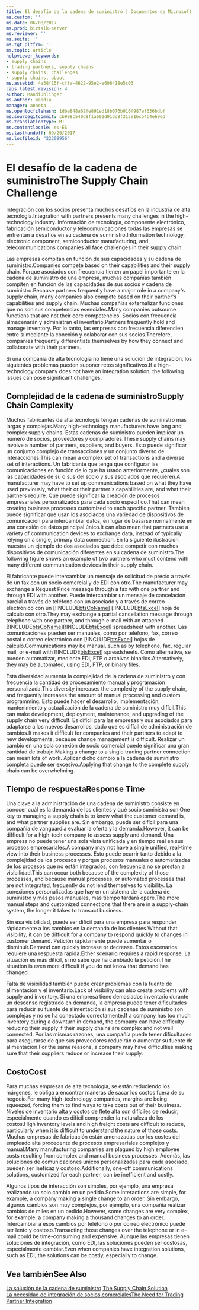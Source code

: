 ```yaml
---
title: El desafío de la cadena de suministro | Documentos de Microsoft
ms.custom: ''
ms.date: 06/08/2017
ms.prod: biztalk-server
ms.reviewer: ''
ms.suite: ''
ms.tgt_pltfrm: ''
ms.topic: article
helpviewer_keywords:
- supply chains
- trading partners, supply chains
- supply chains, challenges
- supply chains, about
ms.assetid: 4a38f15f-cffa-4622-95e2-e606418e5c03
caps.latest.revision: 4
author: MandiOhlinger
ms.author: mandia
manager: anneta
ms.openlocfilehash: 1dbe848a62fe891ed18b076b016f987ef636bdbf
ms.sourcegitcommit: cb908c540d8f1a692d01dc8f313e16cb4b4e696d
ms.translationtype: MT
ms.contentlocale: es-ES
ms.lasthandoff: 09/20/2017
ms.locfileid: "22209956"
---
```

# <a name="the-supply-chain-challenge"></a><span data-ttu-id="b86ca-102">El desafío de la cadena de suministro</span><span class="sxs-lookup"><span data-stu-id="b86ca-102">The Supply Chain Challenge</span></span>
<span data-ttu-id="b86ca-103">Integración con los socios presenta muchos desafíos en la industria de alta tecnología.</span><span class="sxs-lookup"><span data-stu-id="b86ca-103">Integration with partners presents many challenges in the high-technology industry.</span></span> <span data-ttu-id="b86ca-104">Información de tecnología, componente electrónico, fabricación semiconductor y telecomunicaciones todas las empresas se enfrentan a desafíos en su cadena de suministro.</span><span class="sxs-lookup"><span data-stu-id="b86ca-104">Information technology, electronic component, semiconductor manufacturing, and telecommunications companies all face challenges in their supply chain.</span></span>  
  
 <span data-ttu-id="b86ca-105">Las empresas compitan en función de sus capacidades y su cadena de suministro.</span><span class="sxs-lookup"><span data-stu-id="b86ca-105">Companies compete based on their capabilities and their supply chain.</span></span> <span data-ttu-id="b86ca-106">Porque asociados con frecuencia tienen un papel importante en la cadena de suministro de una empresa, muchas compañías también compiten en función de las capacidades de sus socios y cadena de suministro.</span><span class="sxs-lookup"><span data-stu-id="b86ca-106">Because partners frequently have a major role in a company's supply chain, many companies also compete based on their partner's capabilities and supply chain.</span></span> <span data-ttu-id="b86ca-107">Muchas compañías externalizar funciones que no son sus competencias esenciales.</span><span class="sxs-lookup"><span data-stu-id="b86ca-107">Many companies outsource functions that are not their core competencies.</span></span> <span data-ttu-id="b86ca-108">Socios con frecuencia almacenarán y administran el inventario.</span><span class="sxs-lookup"><span data-stu-id="b86ca-108">Partners frequently hold and manage inventory.</span></span> <span data-ttu-id="b86ca-109">Por lo tanto, las empresas con frecuencia diferencien entre sí mediante la conexión y colaborar con sus socios.</span><span class="sxs-lookup"><span data-stu-id="b86ca-109">Therefore, companies frequently differentiate themselves by how they connect and collaborate with their partners.</span></span>  
  
 <span data-ttu-id="b86ca-110">Si una compañía de alta tecnología no tiene una solución de integración, los siguientes problemas pueden suponer retos significativos.</span><span class="sxs-lookup"><span data-stu-id="b86ca-110">If a high-technology company does not have an integration solution, the following issues can pose significant challenges.</span></span>  
  
## <a name="supply-chain-complexity"></a><span data-ttu-id="b86ca-111">Complejidad de la cadena de suministro</span><span class="sxs-lookup"><span data-stu-id="b86ca-111">Supply Chain Complexity</span></span>  
 <span data-ttu-id="b86ca-112">Muchos fabricantes de alta tecnología tengan cadenas de suministro más largas y complejas.</span><span class="sxs-lookup"><span data-stu-id="b86ca-112">Many high-technology manufacturers have long and complex supply chains.</span></span> <span data-ttu-id="b86ca-113">Estas cadenas de suministro pueden implicar un número de socios, proveedores y compradores.</span><span class="sxs-lookup"><span data-stu-id="b86ca-113">These supply chains may involve a number of partners, suppliers, and buyers.</span></span> <span data-ttu-id="b86ca-114">Esto puede significar un conjunto complejo de transacciones y un conjunto diverso de interacciones.</span><span class="sxs-lookup"><span data-stu-id="b86ca-114">This can mean a complex set of transactions and a diverse set of interactions.</span></span> <span data-ttu-id="b86ca-115">Un fabricante que tenga que configurar las comunicaciones en función de lo que ha usado anteriormente, ¿cuáles son las capacidades de su o sus del socio y sus asociados que requieren.</span><span class="sxs-lookup"><span data-stu-id="b86ca-115">A manufacturer may have to set up communications based on what they have used previously, what their or their partner's capabilities are, and what their partners require.</span></span> <span data-ttu-id="b86ca-116">Que puede significar la creación de procesos empresariales personalizados para cada socio específico.</span><span class="sxs-lookup"><span data-stu-id="b86ca-116">That can mean creating business processes customized to each specific partner.</span></span> <span data-ttu-id="b86ca-117">También puede significar que usan los asociados una variedad de dispositivos de comunicación para intercambiar datos, en lugar de basarse normalmente en una conexión de datos principal único.</span><span class="sxs-lookup"><span data-stu-id="b86ca-117">It can also mean that partners use a variety of communication devices to exchange data, instead of typically relying on a single, primary data connection.</span></span> <span data-ttu-id="b86ca-118">En la siguiente ilustración muestra un ejemplo de dos asociados que debe competir con muchos dispositivos de comunicación diferentes en su cadena de suministro.</span><span class="sxs-lookup"><span data-stu-id="b86ca-118">The following figure shows an example of two partners who must contend with many different communication devices in their supply chain.</span></span>  
  
 <span data-ttu-id="b86ca-119">El fabricante puede intercambiar un mensaje de solicitud de precio a través de un fax con un socio comercial y de EDI con otro.</span><span class="sxs-lookup"><span data-stu-id="b86ca-119">The manufacturer may exchange a Request Price message through a fax with one partner and through EDI with another.</span></span> <span data-ttu-id="b86ca-120">Puede intercambiar un mensaje de cancelación parcial a través de teléfono con un asociado y a través de correo electrónico con un [!INCLUDE[btsCoName](../../includes/btsconame-md.md)] [!INCLUDE[btsExcel](../../includes/btsexcel-md.md)] hoja de cálculo con otro.</span><span class="sxs-lookup"><span data-stu-id="b86ca-120">They may exchange a partial cancellation message through telephone with one partner, and through e-mail with an attached [!INCLUDE[btsCoName](../../includes/btsconame-md.md)][!INCLUDE[btsExcel](../../includes/btsexcel-md.md)] spreadsheet with another.</span></span> <span data-ttu-id="b86ca-121">Las comunicaciones pueden ser manuales, como por teléfono, fax, correo postal o correo electrónico con [!INCLUDE[btsExcel](../../includes/btsexcel-md.md)] hojas de cálculo.</span><span class="sxs-lookup"><span data-stu-id="b86ca-121">Communications may be manual, such as by telephone, fax, regular mail, or e-mail with [!INCLUDE[btsExcel](../../includes/btsexcel-md.md)] spreadsheets.</span></span> <span data-ttu-id="b86ca-122">Como alternativa, se pueden automatizar, mediante EDI, FTP o archivos binarios.</span><span class="sxs-lookup"><span data-stu-id="b86ca-122">Alternatively, they may be automated, using EDI, FTP, or binary files.</span></span>  
  
 <span data-ttu-id="b86ca-123">Esta diversidad aumenta la complejidad de la cadena de suministro y con frecuencia la cantidad de procesamiento manual y programación personalizada.</span><span class="sxs-lookup"><span data-stu-id="b86ca-123">This diversity increases the complexity of the supply chain, and frequently increases the amount of manual processing and custom programming.</span></span> <span data-ttu-id="b86ca-124">Esto puede hacer el desarrollo, implementación, mantenimiento y actualización de la cadena de suministro muy difícil.</span><span class="sxs-lookup"><span data-stu-id="b86ca-124">This can make development, deployment, maintenance, and upgrading of the supply chain very difficult.</span></span> <span data-ttu-id="b86ca-125">Es difícil para las empresas y sus asociados para adaptarse a los nuevos desarrollos, dado que es difícil de administración de cambios.</span><span class="sxs-lookup"><span data-stu-id="b86ca-125">It makes it difficult for companies and their partners to adapt to new developments, because change management is difficult.</span></span> <span data-ttu-id="b86ca-126">Realizar un cambio en una sola conexión de socio comercial puede significar una gran cantidad de trabajo.</span><span class="sxs-lookup"><span data-stu-id="b86ca-126">Making a change to a single trading partner connection can mean lots of work.</span></span> <span data-ttu-id="b86ca-127">Aplicar dicho cambio a la cadena de suministro completa puede ser excesivo.</span><span class="sxs-lookup"><span data-stu-id="b86ca-127">Applying that change to the complete supply chain can be overwhelming.</span></span>  
  
## <a name="response-time"></a><span data-ttu-id="b86ca-128">Tiempo de respuesta</span><span class="sxs-lookup"><span data-stu-id="b86ca-128">Response Time</span></span>  
 <span data-ttu-id="b86ca-129">Una clave a la administración de una cadena de suministro consiste en conocer cuál es la demanda de los clientes y qué socio suministra son.</span><span class="sxs-lookup"><span data-stu-id="b86ca-129">One key to managing a supply chain is to know what the customer demand is, and what partner supplies are.</span></span> <span data-ttu-id="b86ca-130">Sin embargo, puede ser difícil para una compañía de vanguardia evaluar la oferta y la demanda.</span><span class="sxs-lookup"><span data-stu-id="b86ca-130">However, it can be difficult for a high-tech company to assess supply and demand.</span></span> <span data-ttu-id="b86ca-131">Una empresa no puede tener una sola vista unificada y en tiempo real en sus procesos empresariales.</span><span class="sxs-lookup"><span data-stu-id="b86ca-131">A company may not have a single unified, real-time view into their business processes.</span></span> <span data-ttu-id="b86ca-132">Esto puede ocurrir tanto debido a la complejidad de los procesos y porque procesos manuales o automatizadas de los procesos que no están integrados, con frecuencia no se prestan a visibilidad.</span><span class="sxs-lookup"><span data-stu-id="b86ca-132">This can occur both because of the complexity of those processes, and because manual processes, or automated processes that are not integrated, frequently do not lend themselves to visibility.</span></span> <span data-ttu-id="b86ca-133">La conexiones personalizadas que hay en un sistema de la cadena de suministro y más pasos manuales, más tiempo tardará opere.</span><span class="sxs-lookup"><span data-stu-id="b86ca-133">The more manual steps and customized connections that there are in a supply-chain system, the longer it takes to transact business.</span></span>  
  
 <span data-ttu-id="b86ca-134">Sin esa visibilidad, puede ser difícil para una empresa para responder rápidamente a los cambios en la demanda de los clientes.</span><span class="sxs-lookup"><span data-stu-id="b86ca-134">Without that visibility, it can be difficult for a company to respond quickly to changes in customer demand.</span></span> <span data-ttu-id="b86ca-135">Petición rápidamente puede aumentar o disminuir.</span><span class="sxs-lookup"><span data-stu-id="b86ca-135">Demand can quickly increase or decrease.</span></span> <span data-ttu-id="b86ca-136">Estos escenarios requiere una respuesta rápida.</span><span class="sxs-lookup"><span data-stu-id="b86ca-136">Either scenario requires a rapid response.</span></span> <span data-ttu-id="b86ca-137">La situación es más difícil, si no sabe que ha cambiado la petición.</span><span class="sxs-lookup"><span data-stu-id="b86ca-137">The situation is even more difficult if you do not know that demand has changed.</span></span>  
  
 <span data-ttu-id="b86ca-138">Falta de visibilidad también puede crear problemas con la fuente de alimentación y el inventario.</span><span class="sxs-lookup"><span data-stu-id="b86ca-138">Lack of visibility can also create problems with supply and inventory.</span></span> <span data-ttu-id="b86ca-139">Si una empresa tiene demasiados inventario durante un descenso registrado en demanda, la empresa puede tener dificultades para reducir su fuente de alimentación si sus cadenas de suministro son complejas y no se ha conectado correctamente.</span><span class="sxs-lookup"><span data-stu-id="b86ca-139">If a company has too much inventory during a downturn in demand, the company can have difficulty reducing their supply if their supply chains are complex and not well connected.</span></span> <span data-ttu-id="b86ca-140">Por las mismas razones, una compañía puede tener dificultades para asegurarse de que sus proveedores reducirán o aumentar su fuente de alimentación.</span><span class="sxs-lookup"><span data-stu-id="b86ca-140">For the same reasons, a company may have difficulties making sure that their suppliers reduce or increase their supply.</span></span>  
  
## <a name="cost"></a><span data-ttu-id="b86ca-141">Costo</span><span class="sxs-lookup"><span data-stu-id="b86ca-141">Cost</span></span>  
 <span data-ttu-id="b86ca-142">Para muchas empresas de alta tecnología, se están reduciendo los márgenes, le obliga a encontrar maneras de sacar los costos fuera de su negocio.</span><span class="sxs-lookup"><span data-stu-id="b86ca-142">For many high-technology companies, margins are being squeezed, forcing them to find ways to take costs out of their business.</span></span> <span data-ttu-id="b86ca-143">Niveles de inventario alta y costos de flete alta son difíciles de reducir, especialmente cuando es difícil comprender la naturaleza de los costos.</span><span class="sxs-lookup"><span data-stu-id="b86ca-143">High inventory levels and high freight costs are difficult to reduce, particularly when it is difficult to understand the nature of those costs.</span></span> <span data-ttu-id="b86ca-144">Muchas empresas de fabricación están amenazadas por los costes del empleado alta procedente de procesos empresariales complejos y manual.</span><span class="sxs-lookup"><span data-stu-id="b86ca-144">Many manufacturing companies are plagued by high employee costs resulting from complex and manual business processes.</span></span> <span data-ttu-id="b86ca-145">Además, las soluciones de comunicaciones únicos personalizadas para cada asociado, pueden ser ineficaz y costoso.</span><span class="sxs-lookup"><span data-stu-id="b86ca-145">Additionally, one-off communications solutions, customized for each partner, can be inefficient and costly.</span></span>  
  
 <span data-ttu-id="b86ca-146">Algunos tipos de interacción son simples, por ejemplo, una empresa realizando un solo cambio en un pedido.</span><span class="sxs-lookup"><span data-stu-id="b86ca-146">Some interactions are simple, for example, a company making a single change to an order.</span></span> <span data-ttu-id="b86ca-147">Sin embargo, algunos cambios son muy complejos, por ejemplo, una compañía realizar cambios de miles en un pedido.</span><span class="sxs-lookup"><span data-stu-id="b86ca-147">However, some changes are very complex, for example, a company making a thousand changes to an order.</span></span> <span data-ttu-id="b86ca-148">Intercambiar a esos cambios por teléfono o por correo electrónico puede ser lento y costoso.</span><span class="sxs-lookup"><span data-stu-id="b86ca-148">Transacting those changes over the telephone or in e-mail could be time-consuming and expensive.</span></span> <span data-ttu-id="b86ca-149">Aunque las empresas tienen soluciones de integración, como EDI, las soluciones pueden ser costosas, especialmente cambiar.</span><span class="sxs-lookup"><span data-stu-id="b86ca-149">Even when companies have integration solutions, such as EDI, the solutions can be costly, especially to change.</span></span>  
  
## <a name="see-also"></a><span data-ttu-id="b86ca-150">Vea también</span><span class="sxs-lookup"><span data-stu-id="b86ca-150">See Also</span></span>  
 <span data-ttu-id="b86ca-151">[La solución de la cadena de suministro](../../adapters-and-accelerators/accelerator-rosettanet/the-supply-chain-solution.md) </span><span class="sxs-lookup"><span data-stu-id="b86ca-151">[The Supply Chain Solution](../../adapters-and-accelerators/accelerator-rosettanet/the-supply-chain-solution.md) </span></span>  
 [<span data-ttu-id="b86ca-152">La necesidad de integración de socios comerciales</span><span class="sxs-lookup"><span data-stu-id="b86ca-152">The Need for Trading Partner Integration</span></span>](../../adapters-and-accelerators/accelerator-rosettanet/the-need-for-trading-partner-integration.md)